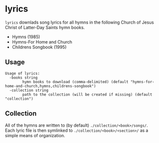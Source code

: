 # lyrics

`lyrics` downlads song lyrics for all hymns in the following Church of Jesus Christ of Latter-Day Saints hymn books.
- Hymns (1985)
- Hymns-For Home and Church
- Childrens Songbook (1995)

## Usage

```
Usage of lyrics:
  -books string
    	hymn books to download (comma-delimited) (default "hymns-for-home-and-church,hymns,childrens-songbook")
  -collection string
    	path to the collection (will be created if missing) (default "collection")
```

## Collection

All of the hymns are written to (by default) `./collection/<book>/songs/`.  Each lyric file is then symlinked to `./collection/<book>/<section>/` as a simple means of organization.

